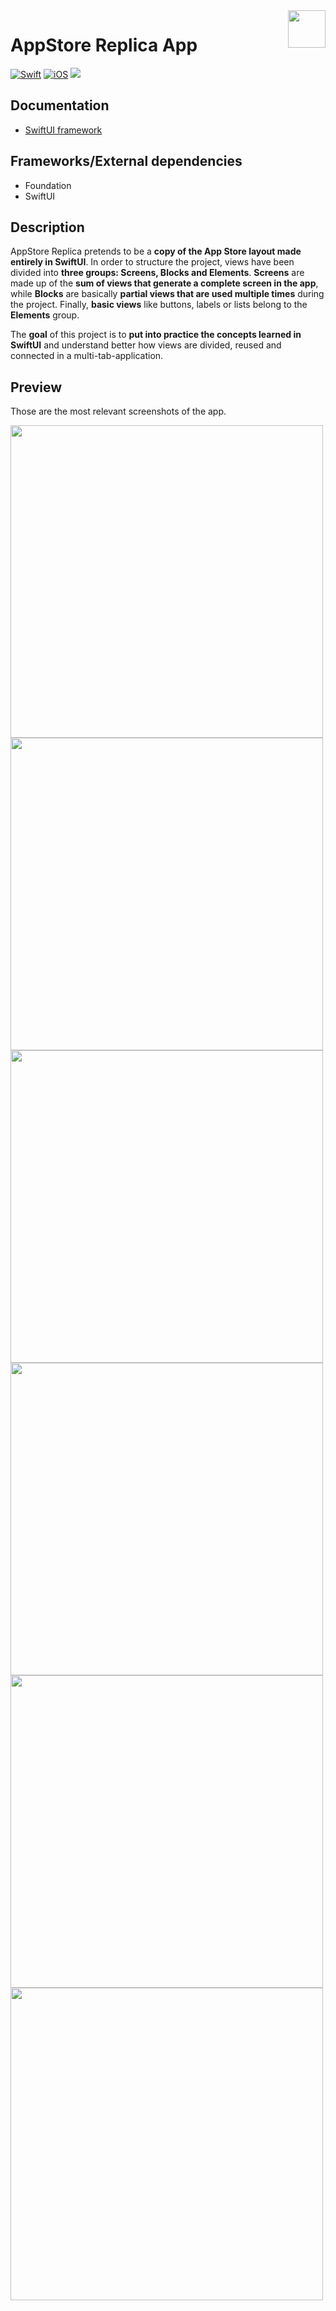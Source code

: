 <!-- HEADER -->
<img src="./Assets/AppIcon.png" width="60" align="right"/>
<h1>AppStore Replica App</h1>

[![Swift](https://img.shields.io/badge/Swift-5.0-orange.svg?longCache=true&style=flat&logo=swift)][Swift]
[![iOS](https://img.shields.io/badge/iOS-14.0+-lightgrey.svg?longCache=true&?style=flat&logo=apple)][iOS]
[![](https://img.shields.io/badge/Twitter-%231DA1F2.svg?&style=flat&logo=twitter&logoColor=white)][Twitter]




<!-- BODY -->
## Documentation
- [SwiftUI framework](https://developer.apple.com/documentation/swiftui)


## Frameworks/External dependencies
- Foundation
- SwiftUI


## Description
AppStore Replica pretends to be a **copy of the App Store layout made entirely in SwiftUI**. In order to structure the project, views have been divided into **three groups: Screens, Blocks and Elements**. **Screens** are made up of the **sum of views that generate a complete screen in the app**, while **Blocks** are basically **partial views that are used multiple times** during the project. Finally, **basic views** like buttons, labels or lists belong to the **Elements** group.

The **goal** of this project is to **put into practice the concepts learned in SwiftUI** and understand better how views are divided, reused and connected in a multi-tab-application.


## Preview
Those are the most relevant screenshots of the app.

<p align="left">
	<img src="./Assets/AppPreview1.gif" height="500"/>
	<img src="./Assets/Screenshot1.png" height="500"/>
	<img src="./Assets/Screenshot2.png" height="500"/>
	<img src="./Assets/Screenshot3.png" height="500"/>
	<img src="./Assets/Screenshot4.png" height="500"/>
	<img src="./Assets/Screenshot5.png" height="500"/>
</p>




<!-- FOOTER -->
<!-- Permanent links -->
[Swift]: https://www.swift.org
[iOS]: https://developer.apple.com/ios/
[Twitter]: https://twitter.com/TomEstelrich